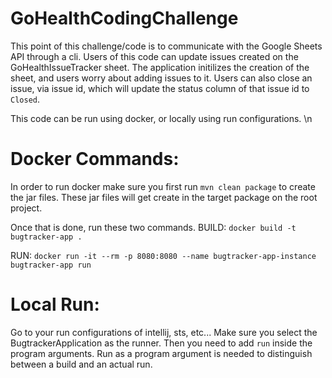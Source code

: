 # GoHealthCodingChallenge
This point of this challenge/code is to communicate with the Google Sheets API through a cli. Users of this code can update issues created on the GoHealthIssueTracker sheet. The application initilizes the creation of the sheet, and users worry about adding issues to it. Users can also close an issue, via issue id, which will update the status column of that issue id to ```Closed```.

This code can be run using docker, or locally using run configurations. \n

# Docker Commands:
In order to run docker make sure you first run ```mvn clean package``` to create the jar files. These jar files will get create in the target package on the root project. 

Once that is done, run these two commands. 
BUILD:
```docker build -t bugtracker-app .```

RUN:
```docker run -it --rm -p 8080:8080 --name bugtracker-app-instance bugtracker-app run```

# Local Run: 
Go to your run configurations of intellij, sts, etc... Make sure you select the BugtrackerApplication as the runner. Then you need to add ```run``` inside the program arguments. Run as a program argument is needed to distinguish between a build and an actual run. 
